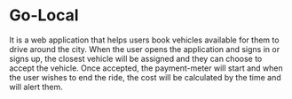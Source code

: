 # Go-Local
It is a web application that helps users book vehicles available for them to drive around the city. When the user opens the application and signs in or signs up, the closest vehicle will be assigned and they can choose to accept the vehicle. Once accepted, the payment-meter will start and when the user wishes to end the ride, the cost will be calculated by the time and will alert them.
